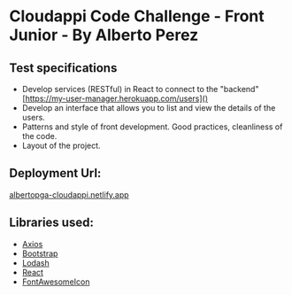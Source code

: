 # Cloudappi Code Challenge - Front Junior - By Alberto Perez

## Test specifications
- Develop services (RESTful) in React to connect to the "backend"
[https://my-user-manager.herokuapp.com/users]()
- Develop an interface that allows you to list and view the details of the users.
- Patterns and style of front development. Good practices, cleanliness of the code.
- Layout of the project.


## Deployment Url: 
[albertopga-cloudappi.netlify.app]()

## Libraries used:
- [Axios](https://www.npmjs.com/package/axios)
- [Bootstrap](https://www.npmjs.com/package/react-bootstrap)
- [Lodash](https://www.npmjs.com/package/lodash)
- [React](https://www.npmjs.com/package/react)
- [FontAwesomeIcon](https://www.npmjs.com/package/@fortawesome/react-fontawesome)


